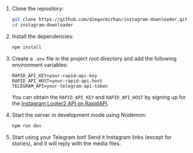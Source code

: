 
1. Clone the repository:
   ```bash
   git clone https://github.com/diegormirhan/instagram-downloader.git
   cd instagram-downloader
   ```

2. Install the dependencies:
   ```bash
   npm install
   ```

3. Create a `.env` file in the project root directory and add the following environment variables:
   ```env
   RAPID_API_KEY=your-rapid-api-key
   RAPID_API_HOST=your-rapid-api-host
   TELEGRAM_API=your-telegram-api-token
   ```

   You can obtain the `RAPID_API_KEY` and `RAPID_API_HOST` by signing up for the [Instagram Looter2 API on RapidAPI](https://rapidapi.com/iq.faceok/api/instagram-looter2).

4. Start the server in development mode using Nodemon:
   ```bash
   npm run dev
   ```

5. Start using your Telegram bot! Send it Instagram links (except for stories), and it will reply with the media files.

